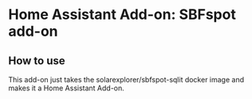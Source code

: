 # Home Assistant Add-on: SBFspot add-on

## How to use

This add-on just takes the solarexplorer/sbfspot-sqlit docker image and makes it a Home Assistant Add-on.